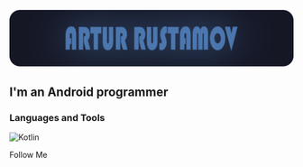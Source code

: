 ![Header](https://github.com/weeidl/weeidl/blob/main/assets/ava.png)

## I'm an Android programmer

### Languages and Tools
![Kotlin](https://img.shields.io/badge/-Kotlin-05151e?style=for-the-badge&logo=appveyor)

Follow Me
